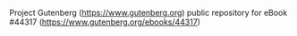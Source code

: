 Project Gutenberg (https://www.gutenberg.org) public repository for eBook #44317 (https://www.gutenberg.org/ebooks/44317)

